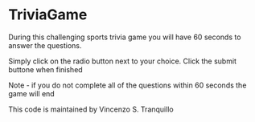 # TriviaGame

During this challenging sports trivia game you will have 60 seconds to answer the questions. 

Simply click on the radio button next to your choice. Click the submit buttone when finished

Note - if you do not complete all of the questions within 60 seconds the game will end


This code is maintained by Vincenzo S. Tranquillo